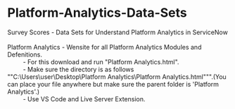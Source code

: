 # Platform-Analytics-Data-Sets
Survey Scores - Data Sets for Understand Platform Analytics in ServiceNow<br><br>
Platform Analytics - Wensite for all Platform Analytics Modules and Defenitions.<br>
&nbsp;&nbsp;&nbsp;&nbsp;&nbsp;&nbsp;&nbsp;&nbsp; - For this download and run "Platform Analytics.html".<br>
&nbsp;&nbsp;&nbsp;&nbsp;&nbsp;&nbsp;&nbsp;&nbsp; - Make sure the directory is as follows ""C:\Users\user\Desktop\Platform Analytics\Platform Analytics.html""".(You can place your file anywhere but make sure the parent folder is 'Platform Analytics'.)<br>
&nbsp;&nbsp;&nbsp;&nbsp;&nbsp;&nbsp;&nbsp;&nbsp; - Use VS Code and Live Server Extension.<br>
